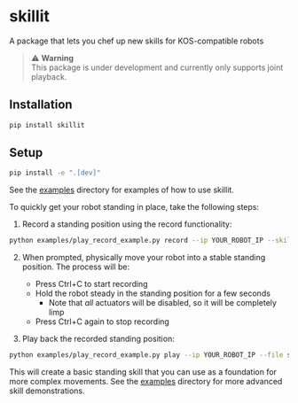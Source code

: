 # skillit

A package that lets you chef up new skills for KOS-compatible robots

> ⚠️ **Warning**  
 This package is under development and currently only supports joint playback.

## Installation

```bash
pip install skillit
```

## Setup
```bash
pip install -e ".[dev]"
```

See the [examples](examples) directory for examples of how to use skillit.

To quickly get your robot standing in place, take the following steps:

1. Record a standing position using the record functionality:
```bash
python examples/play_record_example.py record --ip YOUR_ROBOT_IP --skill-name standing
```

2. When prompted, physically move your robot into a stable standing position. The process will be:
   - Press Ctrl+C to start recording
   - Hold the robot steady in the standing position for a few seconds
       - Note that *all* actuators will be disabled, so it will be completely limp
   - Press Ctrl+C again to stop recording

3. Play back the recorded standing position:
```bash
python examples/play_record_example.py play --ip YOUR_ROBOT_IP --file standing.json
```

This will create a basic standing skill that you can use as a foundation for more complex movements. See the [examples](examples) directory for more advanced skill demonstrations.
